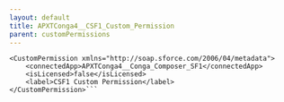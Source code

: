 ```yaml
---
layout: default
title: APXTConga4__CSF1_Custom_Permission
parent: customPermissions
---
```


```<?xml version="1.0" encoding="UTF-8"?>
<CustomPermission xmlns="http://soap.sforce.com/2006/04/metadata">
    <connectedApp>APXTConga4__Conga_Composer_SF1</connectedApp>
    <isLicensed>false</isLicensed>
    <label>CSF1 Custom Permission</label>
</CustomPermission>```
